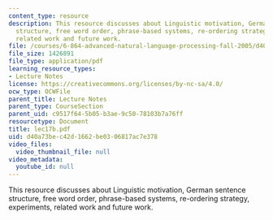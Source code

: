 ```yaml
---
content_type: resource
description: This resource discusses about Linguistic motivation, German sentence
  structure, free word order, phrase-based systems, re-ordering strategy, experiments,
  related work and future work.
file: /courses/6-864-advanced-natural-language-processing-fall-2005/d40a73bec42d1662be0306817ac7e378_lec17b.pdf
file_size: 1426891
file_type: application/pdf
learning_resource_types:
- Lecture Notes
license: https://creativecommons.org/licenses/by-nc-sa/4.0/
ocw_type: OCWFile
parent_title: Lecture Notes
parent_type: CourseSection
parent_uid: c9517f64-5b05-b3ae-9c50-78103b7a76ff
resourcetype: Document
title: lec17b.pdf
uid: d40a73be-c42d-1662-be03-06817ac7e378
video_files:
  video_thumbnail_file: null
video_metadata:
  youtube_id: null
---
```

This resource discusses about Linguistic motivation, German sentence structure, free word order, phrase-based systems, re-ordering strategy, experiments, related work and future work.